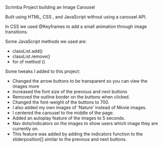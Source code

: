 Scrimba Project building an Image Carousel

Built using HTML, CSS , and JavaScript without using a carousel API. 

In CSS we used @Keyframes to add a small animation through image transitions. 

Some JavaScript methods we used are: 
- classList.add()
- classList.remove()
- for of method ()

Some tweaks I added to this project:
 - Changed the arrow buttons to be transparent so you can view the images more
 - Increased the font size of the previous and next buttons
 - Removed the outline border on the buttons when clicked.
 - Changed the font-weight of the buttons to 700.
 - I also added my own images of 'Nature' instead of Movie images.
 - I centered the carousel to the middle of the page.
 - Added an autoplay feature of the images to 5 seconds.
 - Nav dots/indicators on the images to show users which image they are currently on.
 - This feature was added by adding the indicators function to the sliderposition[] similar to the previous and next buttons.
